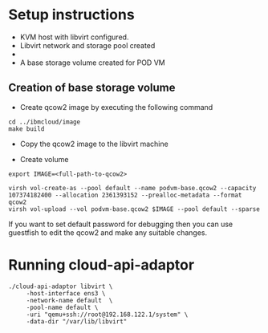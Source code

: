 # Setup instructions

- KVM host with libvirt configured.
- Libvirt network and storage pool created
- 
- A base storage volume created for POD VM

## Creation of base storage volume

- Create qcow2 image by executing the following command
```
cd ../ibmcloud/image
make build
```

- Copy the qcow2 image to the libvirt machine

- Create volume
```
export IMAGE=<full-path-to-qcow2>

virsh vol-create-as --pool default --name podvm-base.qcow2 --capacity 107374182400 --allocation 2361393152 --prealloc-metadata --format qcow2
virsh vol-upload --vol podvm-base.qcow2 $IMAGE --pool default --sparse
```

If you want to set default password for debugging then you can use guestfish to edit the qcow2 and make any suitable changes.

# Running cloud-api-adaptor

```
./cloud-api-adaptor libvirt \
     -host-interface ens3 \
     -network-name default  \
     -pool-name default \
     -uri "qemu+ssh://root@192.168.122.1/system" \
     -data-dir "/var/lib/libvirt" 

```

